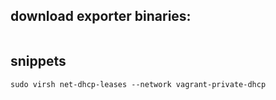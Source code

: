 ## download exporter binaries:
```
```


## snippets
```
sudo virsh net-dhcp-leases --network vagrant-private-dhcp
```